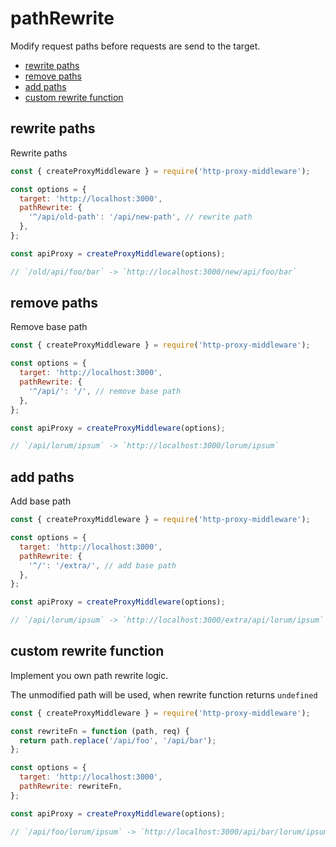# pathRewrite

Modify request paths before requests are send to the target.

- [rewrite paths](#rewrite-paths)
- [remove paths](#remove-paths)
- [add paths](#add-paths)
- [custom rewrite function](#custom-rewrite-function)

## rewrite paths

Rewrite paths

```javascript
const { createProxyMiddleware } = require('http-proxy-middleware');

const options = {
  target: 'http://localhost:3000',
  pathRewrite: {
    '^/api/old-path': '/api/new-path', // rewrite path
  },
};

const apiProxy = createProxyMiddleware(options);

// `/old/api/foo/bar` -> `http://localhost:3000/new/api/foo/bar`
```

## remove paths

Remove base path

```javascript
const { createProxyMiddleware } = require('http-proxy-middleware');

const options = {
  target: 'http://localhost:3000',
  pathRewrite: {
    '^/api/': '/', // remove base path
  },
};

const apiProxy = createProxyMiddleware(options);

// `/api/lorum/ipsum` -> `http://localhost:3000/lorum/ipsum`
```

## add paths

Add base path

```javascript
const { createProxyMiddleware } = require('http-proxy-middleware');

const options = {
  target: 'http://localhost:3000',
  pathRewrite: {
    '^/': '/extra/', // add base path
  },
};

const apiProxy = createProxyMiddleware(options);

// `/api/lorum/ipsum` -> `http://localhost:3000/extra/api/lorum/ipsum`
```

## custom rewrite function

Implement you own path rewrite logic.

The unmodified path will be used, when rewrite function returns `undefined`

```javascript
const { createProxyMiddleware } = require('http-proxy-middleware');

const rewriteFn = function (path, req) {
  return path.replace('/api/foo', '/api/bar');
};

const options = {
  target: 'http://localhost:3000',
  pathRewrite: rewriteFn,
};

const apiProxy = createProxyMiddleware(options);

// `/api/foo/lorum/ipsum` -> `http://localhost:3000/api/bar/lorum/ipsum`
```
